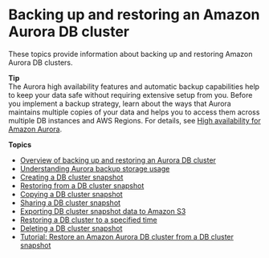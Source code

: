 # Backing up and restoring an Amazon Aurora DB cluster<a name="BackupRestoreAurora"></a>

These topics provide information about backing up and restoring Amazon Aurora DB clusters\.

**Tip**  
The Aurora high availability features and automatic backup capabilities help to keep your data safe without requiring extensive setup from you\. Before you implement a backup strategy, learn about the ways that Aurora maintains multiple copies of your data and helps you to access them across multiple DB instances and AWS Regions\. For details, see [High availability for Amazon Aurora](Concepts.AuroraHighAvailability.md)\.

**Topics**
+ [Overview of backing up and restoring an Aurora DB cluster](Aurora.Managing.Backups.md)
+ [Understanding Aurora backup storage usage](aurora-storage-backup.md)
+ [Creating a DB cluster snapshot](USER_CreateSnapshotCluster.md)
+ [Restoring from a DB cluster snapshot](aurora-restore-snapshot.md)
+ [Copying a DB cluster snapshot](aurora-copy-snapshot.md)
+ [Sharing a DB cluster snapshot](aurora-share-snapshot.md)
+ [Exporting DB cluster snapshot data to Amazon S3](aurora-export-snapshot.md)
+ [Restoring a DB cluster to a specified time](aurora-pitr.md)
+ [Deleting a DB cluster snapshot](aurora-delete-snapshot.md)
+ [Tutorial: Restore an Amazon Aurora DB cluster from a DB cluster snapshot](tut-restore-cluster.md)